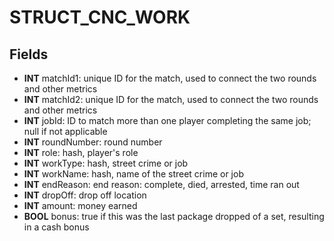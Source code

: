 # STRUCT_CNC_WORK

## Fields
* **INT** matchId1: unique ID for the match, used to connect the two rounds and other metrics
* **INT** matchId2: unique ID for the match, used to connect the two rounds and other metrics
* **INT** jobId: ID to match more than one player completing the same job; null if not applicable
* **INT** roundNumber: round number
* **INT** role: hash, player's role
* **INT** workType: hash, street crime or job
* **INT** workName: hash, name of the street crime or job
* **INT** endReason: end reason: complete, died, arrested, time ran out
* **INT** dropOff: drop off location
* **INT** amount: money earned
* **BOOL** bonus: true if this was the last package dropped of a set, resulting in a cash bonus